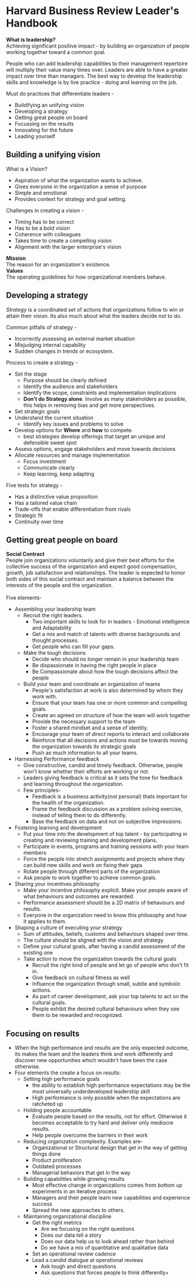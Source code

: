 # Harvard Business Review Leader's Handbook

**What is leadership?**<br>
Achieving significant positive impact - by building an organization of people working together toward a common goal.

People who can add leadership capabilities to their management repertoire will multiply their value many times over. Leaders are able to have a greater impact over time than managers. The best way to develop the leadership skills and knowledge is by live practice - doing and learning on the job.

Must do practices that differentiate leaders -
- Buildifying an unifying vision
- Developing a strategy
- Getting great people on board
- Focussing on the results
- Innovating for the future
- Leading yourself

## Building a unifying vision
What is a Vision?
- Aspiration of what the organization wants to achieve.
- Gives everyone in the organization a sense of purpose
- Simple and emotional
- Provides context for strategy and goal setting.

Challenges in creating a vision -
- Timing has to be correct
- Has to be a bold vision
- Coherence with colleagues
- Takes time to create a compelling vision
- Alignment with the larger enterprise's vision

**Mission**<br>
The reason for an organization's existence.<br>
**Values**<br>
The operating guidelines for how organizational members behave.

## Developing a strategy

*Strategy* is a coordinated set of actions that organizations follow to win or attain their vision. Its also much about what the leaders decide not to do.

Common pitfalls of strategy -
- Incorrectly assessing an external market situation
- Misjudging internal capability
- Sudden changes in trends or ecosystem.

Process to create a strategy -
- Set the stage
    - Purpose should be clearly defined
    - Identify the audience and stakeholders
    - Identify the scope, constraints and implementation implications
    - **Don't do Strategy alone**. Involve as many stakeholders as possible, this helps in removing bias and get more perspectives.
- Set strategic goals
- Understand the current situation
    - Identify key issues and problems to solve
- Develop options for **Where** and **how** to compete. 
    - best strategies develop offerings that target an unique and defensible sweet spot
- Assess options, engage stakeholders and move towards decisions
- Allocate resources and manage implementation
    - Focus investment
    - Communicate clearly
    - Keep learning, keep adapting

Five tests for strategy -
- Has a distinctive value proposition
- Has a tailored value chain
- Trade-offs that enable differentiation from rivals
- Strategic fit
- Continuity over time

## Getting great people on board<br>
**Social Contract**<br>
People join organizations voluntarily and give their best efforts for the collective success of the organization and expect good compensation, growth, job satisfaction and relationships. The leader is expected to honor both sides of this social contract and maintain a balance between the interests of the people and the organization. <br><br>
Five elements-
- Assembling your leadership team
    - Recruit the right leaders. 
        - Two important skills to look for in leaders - Emotional intelligence and Adaptability
        - Get a mix and match of talents with diverse backgrounds and thought processes.
        - Get people who can fill your gaps.
    - Make the tough decisions
        - Decide who should no longer remain in your leadership team
        - Be dispassionate in having the right people in place
        - Be Compassionate about how the tough decisions affect the people
    - Build your team and coordinate an organization of teams
        - People's satisfaction at work is also determined by whom they work with.
        - Ensure that your team has one or more common and compelling goals.
        - Create an agreed on structure of how the team will work together
        - Provide the necessary support to the team
        - Foster a shared mindset and a sense of identity.
        - Encourage your team of direct reports to interact and collaborate
        - Reinforce that all decisions and actions must be towards moving the organization towards its strategic goals
        - Push as much information to all your teams.
- Harnessing Performance feedback
    - Give constructive, candid and timely feedback. Otherwise, people won't know whether their efforts are working or not.
    - Leaders giving feedback is critical as it sets the tone for feedback and learning throughout the organization.
    - Few principles-
        - Feedback is a business activity(not personal) thats important for the health of the organization.
        - Frame the feedback discussion as a problem solving exercise, instead of telling them to do differently.
        - Base the feedback on data and not on subjective impressions.
- Fostering learning and development
    - Put your time into the development of top talent - by participating in creating and reviewing training and development plans.
    - Participate in events, programs and training sessions with your team members
    - Force the people into stretch assignments and projects where they can build new skills and work on fixing their gaps
    - Rotate people through different parts of the organization
    - Ask people to work together to achieve common goals.
- Sharing your incentives philosophy
    - Make your incentive philosophy explicit. Make your people aware of what behaviours and outcomes are rewarded.
    - Performance assessment should be a 2D matrix of behaviours and results.
    - Everyone in the organization need to know this philosophy and how it applies to them.
- Shaping a culture of executing your strategy
    - Sum of attitudes, beliefs, customs and behaviours shaped over time.
    - The culture should be aligned with the vision and strategy
    - Define your cultural goals, after having a candid assessment of the existing one
    - Take action to move the organization towards the cultural goals
        - Recruit the right kind of people and let go of people who don't fit in.
        - Give feedback on cultural fitness as well
        - Influence the organization through small, subtle and symbolic actions.
        - As part of career development, ask your top talents to act on the cultural goals.
        - People exhibit the desired cultural behaviours when they see them to be rewarded and recognized.

## Focusing on results
- When the high performance and results are the only expected outcome, its makes the team and the leaders think and work differently and discover new opportunities which wouldn't have been the case otherwise.
- Four elements the create a focus on results:
    - Setting high performance goals
        - the ability to establish high performance expectations may be the most universally underdeveloped leadership skill
        - High performance is only possible when the expectations are ratcheted up
    - Holding people accountable
        - Evaluate people based on the results, not for effort. Otherwise it becomes acceptable to try hard and deliver only mediocre results.
        - Help people overcome the barriers in their work
    - Reducing organization complexity. Examples are-
        - Organizational or Structural design that get in the way of getting things done
        - Product proliferation
        - Outdated processes
        - Managerial behaviors that get in the way
    - Building capabilities while growing results
        - Most effective change in organizations comes from bottom up experiments in an iterative process
        - Managers and their people learn new capabilities and experience success
        - Spread the new approaches to others.
    -  Maintaining organizational discipline
        - Get the right metrics
            - Are we focusing on the right questions
            - Does our data tell a story
            - Does our data help us to look ahead rather than behind
            - Do we have a mix of quantitative and qualitative data
        - Set an operational review cadence
        - Lead a candid dialogue at operational reviews
            - Ask tough and direct questions
            - Ask questions that forces people to think differently+




